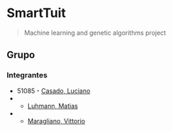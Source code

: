 # SmartTuit
> Machine learning and genetic algorithms project

## Grupo
### Integrantes
- 51085 - [Casado, Luciano](https://github.com/luchocsd)
-    - [Luhmann, Matias](https://github.com/lumansito)
-    - [Maragliano, Vittorio](https://github.com/maraglianovittorio)
